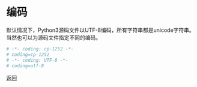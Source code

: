 # 编码

默认情况下，Python3源码文件以UTF-8编码，所有字符串都是unicode字符串。 当然也可以为源码文件指定不同的编码。

```python
# -*- coding: cp-1252 -*-
# coding=cp-1252 
# -*- coding: UTF-8 -*-
# coding=utf-8
```

[返回](../README.md)
